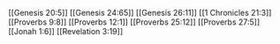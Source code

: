 [[Genesis 20:5]]
[[Genesis 24:65]]
[[Genesis 26:11]]
[[1 Chronicles 21:3]]
[[Proverbs 9:8]]
[[Proverbs 12:1]]
[[Proverbs 25:12]]
[[Proverbs 27:5]]
[[Jonah 1:6]]
[[Revelation 3:19]]
